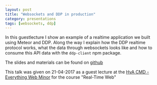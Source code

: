 ```yaml
---
layout: post
title: "Websockets and DDP in production"
category: presentations
tags: [websockets, ddp]
---
```



In this guestlecture I show an example of a realtime application we built using Meteor and DDP. Along the way I explain how the DDP realtime protocol works, what the data through websockets looks like and how to consume this API data with the `ddp-client` npm package.

The slides and materials can be found on [github](http://peterpeerdeman.github.io/websockets-and-ddp-in-production)

This talk was given on 21-04-2017 as a guest lecture at the [HvA CMD - Everything Web Minor](https://moodle.cmd.hva.nl/course/index.php?categoryid=26) for the course "Real-Time Web"
